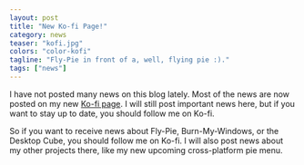 ```yaml
---
layout: post
title: "New Ko-fi Page!"
category: news
teaser: "kofi.jpg"
colors: "color-kofi"
tagline: "Fly-Pie in front of a, well, flying pie :)."
tags: ["news"]
---
```


I have not posted many news on this blog lately. Most of the news are now posted on my new [Ko-fi page](https://ko-fi.com/schneegans). I will still post important news here, but if you want to stay up to date, you should follow me on Ko-fi.

<!--more-->

So if you want to receive news about Fly-Pie, Burn-My-Windows, or the Desktop Cube, you should follow me on Ko-fi. I will also post news about my other projects there, like my new upcoming cross-platform pie menu.